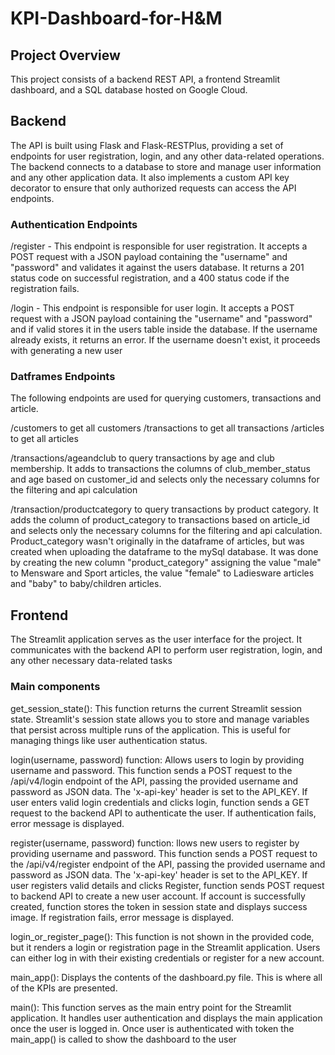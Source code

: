 # KPI-Dashboard-for-H&M

## Project Overview

This project consists of a backend REST API, a frontend Streamlit dashboard, and a SQL database hosted on Google Cloud.

## Backend
The API is built using Flask and Flask-RESTPlus, providing a set of endpoints for user registration, login, and any other data-related operations. The backend connects to a database to store and manage user information and any other application data. It also implements a custom API key decorator to ensure that only authorized requests can access the API endpoints.

### Authentication Endpoints

/register - This endpoint is responsible for user registration. It accepts a POST request with a JSON payload containing the "username" and "password" and validates it against the users database. It returns a 201 status code on successful registration, and a 400 status code if the registration fails.

/login - This endpoint is responsible for user login. It accepts a POST request with a JSON payload containing the "username" and "password" and if valid stores it in the users table inside the database. If the username already exists, it returns an error. If the username doesn't exist, it proceeds with generating a new user


### Datframes Endpoints

The following endpoints are used for querying customers, transactions and article.
 
/customers to get all customers
/transactions to get all transactions
/articles to get all articles

/transactions/ageandclub to query transactions by age and club membership. It adds to transactions the columns of club_member_status and age based on customer_id and selects only the necessary columns for the filtering and api calculation

/transaction/productcategory to query transactions by product category. It adds the column of product_category to transactions based on article_id and selects only the necessary columns for the filtering and api calculation. Product_category wasn't originally in the dataframe of articles, but was created when uploading the dataframe to the mySql database. It was done by creating the new column "product_category" assigning the value "male" to Mensware and Sport articles, the value "female" to Ladiesware articles and "baby" to baby/children articles.


## Frontend
The Streamlit application serves as the user interface for the project. It communicates with the backend API to perform user registration, login, and any other necessary data-related tasks

### Main components

get_session_state(): This function returns the current Streamlit session state. Streamlit's session state allows you to store and manage variables that persist across multiple runs of the application. This is useful for managing things like user authentication status.

login(username, password) function: Allows users to login by providing username and password. This function sends a POST request to the /api/v4/login endpoint of the API, passing the provided username and password as JSON data. The 'x-api-key' header is set to the API_KEY. If user enters valid login credentials and clicks login, function sends a GET request to the backend API to authenticate the user. If authentication fails, error message is displayed.

register(username, password) function: llows new users to register by providing username and password. This function sends a POST request to the /api/v4/register endpoint of the API, passing the provided username and password as JSON data. The 'x-api-key' header is set to the API_KEY. If user registers valid details and clicks Register, function sends POST request to backend API to create a new user account. If account is successfully created, function stores the token in session state and displays success image. If registration fails, error message is displayed.

login_or_register_page(): This function is not shown in the provided code, but it renders a login or registration page in the Streamlit application. Users can either log in with their existing credentials or register for a new account.


main_app(): Displays the contents of the dashboard.py file. This is where all of the KPIs are presented.

main(): This function serves as the main entry point for the Streamlit application. It handles user authentication and displays the main application once the user is logged in. Once user is authenticated with token the main_app() is called to show the dashboard to the user

